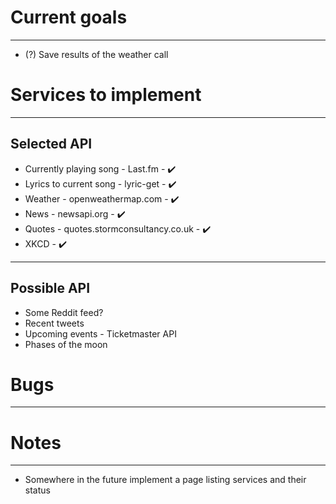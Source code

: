 # Current goals
---
  - (?) Save results of the weather call

# Services to implement
---

## Selected API
  - Currently playing song - Last.fm - ✔️
  - Lyrics to current song - lyric-get - ✔️
  - Weather - openweathermap.com - ✔️
  - News - newsapi.org - ✔️
  - Quotes - quotes.stormconsultancy.co.uk - ✔️
  - XKCD - ✔️

---

## Possible API
  - Some Reddit feed?
  - Recent tweets
  - Upcoming events - Ticketmaster API
  - Phases of the moon

# Bugs
---

# Notes
---

  - Somewhere in the future implement a page listing services and their status
